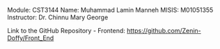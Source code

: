 Module: CST3144
Name: Muhammad Lamin Manneh
MISIS: M01051355
Instructor: Dr. Chinnu Mary George

Link to the GitHub Repository - Frontend: https://github.com/Zenin-Doffy/Front_End
